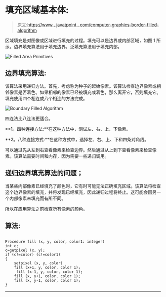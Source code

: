 # 填充区域基本体:

> 原文:[https://www . javatpoint . com/computer-graphics-border-filled-algorithm](https://www.javatpoint.com/computer-graphics-boundary-filled-algorithm)

区域填充是对图像或区域进行填充的过程。填充可以是边界或内部区域，如图 1 所示。边界填充算法用于填充边界，泛填充算法用于填充内部。

![Filled Area Primitives](../Images/4fc4852c5e0b471593a321f7ae64692c.png)

## 边界填充算法:

该算法采用递归方法。首先，考虑称为种子的起始像素。该算法检查边界像素或相邻像素是否着色。如果相邻的像素已经被填充或着色，那么离开它，否则填充它。填充使用四个相连或八个相连的方法完成。

![Boundary Filled Algorithm](../Images/e812f919b1668b043d0af5edaec6720e.png)

四连法比八连法更适合。

**1。四种连接方法:**在这种方法中，测试左、右、上、下像素。

**2。八种连接方式:**在这种方式中，选择左、右、上、下和四条对角线。

可以通过先从左到右查看像素来检查边界。然后通过从上到下查看像素来检查像素。该算法需要时间和内存，因为需要一些递归调用。

## 递归边界填充算法的问题；

当某些内部像素已经填充了颜色时，它有时可能无法正确填充区域。该算法将检查这个边界像素的填充，并将发现已经填充，因此递归过程将终止。这可能会因另一个内部像素未填充而有所不同。

所以在应用算法之前检查所有像素的颜色。

## 算法:

```

Procedure fill (x, y, color, color1: integer)
int c;
c=getpixel (x, y);
if (c!=color) (c!=color1)
{
	setpixel (x, y, color)
	fill (x+1, y, color, color 1);
	 fill (x-1, y, color, color 1);
	fill (x, y+1, color, color 1);
	fill (x, y-1, color, color 1);
}

```

* * *
